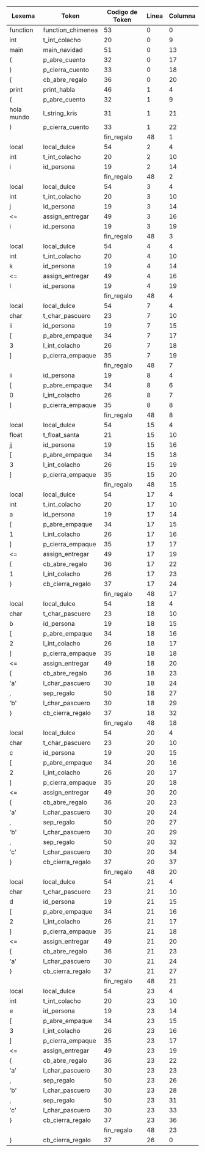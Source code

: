 | Lexema     | Token             | Codigo de Token | Linea | Columna |
| ---------- | ----------------- | --------------- | ----- | ------- |
| function   | function_chimenea | 53              | 0     | 0       |
| int        | t_int_colacho     | 20              | 0     | 9       |
| main       | main_navidad      | 51              | 0     | 13      |
| (          | p_abre_cuento     | 32              | 0     | 17      |
| )          | p_cierra_cuento   | 33              | 0     | 18      |
| {          | cb_abre_regalo    | 36              | 0     | 20      |
| print      | print_habla       | 46              | 1     | 4       |
| (          | p_abre_cuento     | 32              | 1     | 9       |
| hola mundo | l_string_kris     | 31              | 1     | 21      |
| )          | p_cierra_cuento   | 33              | 1     | 22      |
| |          | fin_regalo        | 48              | 1     | 23      |
| local      | local_dulce       | 54              | 2     | 4       |
| int        | t_int_colacho     | 20              | 2     | 10      |
| i          | id_persona        | 19              | 2     | 14      |
| |          | fin_regalo        | 48              | 2     | 15      |
| local      | local_dulce       | 54              | 3     | 4       |
| int        | t_int_colacho     | 20              | 3     | 10      |
| j          | id_persona        | 19              | 3     | 14      |
| <=         | assign_entregar   | 49              | 3     | 16      |
| i          | id_persona        | 19              | 3     | 19      |
| |          | fin_regalo        | 48              | 3     | 20      |
| local      | local_dulce       | 54              | 4     | 4       |
| int        | t_int_colacho     | 20              | 4     | 10      |
| k          | id_persona        | 19              | 4     | 14      |
| <=         | assign_entregar   | 49              | 4     | 16      |
| l          | id_persona        | 19              | 4     | 19      |
| |          | fin_regalo        | 48              | 4     | 20      |
| local      | local_dulce       | 54              | 7     | 4       |
| char       | t_char_pascuero   | 23              | 7     | 10      |
| ii         | id_persona        | 19              | 7     | 15      |
| [          | p_abre_empaque    | 34              | 7     | 17      |
| 3          | l_int_colacho     | 26              | 7     | 18      |
| ]          | p_cierra_empaque  | 35              | 7     | 19      |
| |          | fin_regalo        | 48              | 7     | 20      |
| ii         | id_persona        | 19              | 8     | 4       |
| [          | p_abre_empaque    | 34              | 8     | 6       |
| 0          | l_int_colacho     | 26              | 8     | 7       |
| ]          | p_cierra_empaque  | 35              | 8     | 8       |
| |          | fin_regalo        | 48              | 8     | 9       |
| local      | local_dulce       | 54              | 15    | 4       |
| float      | t_float_santa     | 21              | 15    | 10      |
| jj         | id_persona        | 19              | 15    | 16      |
| [          | p_abre_empaque    | 34              | 15    | 18      |
| 3          | l_int_colacho     | 26              | 15    | 19      |
| ]          | p_cierra_empaque  | 35              | 15    | 20      |
| |          | fin_regalo        | 48              | 15    | 21      |
| local      | local_dulce       | 54              | 17    | 4       |
| int        | t_int_colacho     | 20              | 17    | 10      |
| a          | id_persona        | 19              | 17    | 14      |
| [          | p_abre_empaque    | 34              | 17    | 15      |
| 1          | l_int_colacho     | 26              | 17    | 16      |
| ]          | p_cierra_empaque  | 35              | 17    | 17      |
| <=         | assign_entregar   | 49              | 17    | 19      |
| {          | cb_abre_regalo    | 36              | 17    | 22      |
| 1          | l_int_colacho     | 26              | 17    | 23      |
| }          | cb_cierra_regalo  | 37              | 17    | 24      |
| |          | fin_regalo        | 48              | 17    | 25      |
| local      | local_dulce       | 54              | 18    | 4       |
| char       | t_char_pascuero   | 23              | 18    | 10      |
| b          | id_persona        | 19              | 18    | 15      |
| [          | p_abre_empaque    | 34              | 18    | 16      |
| 2          | l_int_colacho     | 26              | 18    | 17      |
| ]          | p_cierra_empaque  | 35              | 18    | 18      |
| <=         | assign_entregar   | 49              | 18    | 20      |
| {          | cb_abre_regalo    | 36              | 18    | 23      |
| 'a'        | l_char_pascuero   | 30              | 18    | 24      |
| ,          | sep_regalo        | 50              | 18    | 27      |
| 'b'        | l_char_pascuero   | 30              | 18    | 29      |
| }          | cb_cierra_regalo  | 37              | 18    | 32      |
| |          | fin_regalo        | 48              | 18    | 33      |
| local      | local_dulce       | 54              | 20    | 4       |
| char       | t_char_pascuero   | 23              | 20    | 10      |
| c          | id_persona        | 19              | 20    | 15      |
| [          | p_abre_empaque    | 34              | 20    | 16      |
| 2          | l_int_colacho     | 26              | 20    | 17      |
| ]          | p_cierra_empaque  | 35              | 20    | 18      |
| <=         | assign_entregar   | 49              | 20    | 20      |
| {          | cb_abre_regalo    | 36              | 20    | 23      |
| 'a'        | l_char_pascuero   | 30              | 20    | 24      |
| ,          | sep_regalo        | 50              | 20    | 27      |
| 'b'        | l_char_pascuero   | 30              | 20    | 29      |
| ,          | sep_regalo        | 50              | 20    | 32      |
| 'c'        | l_char_pascuero   | 30              | 20    | 34      |
| }          | cb_cierra_regalo  | 37              | 20    | 37      |
| |          | fin_regalo        | 48              | 20    | 38      |
| local      | local_dulce       | 54              | 21    | 4       |
| char       | t_char_pascuero   | 23              | 21    | 10      |
| d          | id_persona        | 19              | 21    | 15      |
| [          | p_abre_empaque    | 34              | 21    | 16      |
| 2          | l_int_colacho     | 26              | 21    | 17      |
| ]          | p_cierra_empaque  | 35              | 21    | 18      |
| <=         | assign_entregar   | 49              | 21    | 20      |
| {          | cb_abre_regalo    | 36              | 21    | 23      |
| 'a'        | l_char_pascuero   | 30              | 21    | 24      |
| }          | cb_cierra_regalo  | 37              | 21    | 27      |
| |          | fin_regalo        | 48              | 21    | 28      |
| local      | local_dulce       | 54              | 23    | 4       |
| int        | t_int_colacho     | 20              | 23    | 10      |
| e          | id_persona        | 19              | 23    | 14      |
| [          | p_abre_empaque    | 34              | 23    | 15      |
| 3          | l_int_colacho     | 26              | 23    | 16      |
| ]          | p_cierra_empaque  | 35              | 23    | 17      |
| <=         | assign_entregar   | 49              | 23    | 19      |
| {          | cb_abre_regalo    | 36              | 23    | 22      |
| 'a'        | l_char_pascuero   | 30              | 23    | 23      |
| ,          | sep_regalo        | 50              | 23    | 26      |
| 'b'        | l_char_pascuero   | 30              | 23    | 28      |
| ,          | sep_regalo        | 50              | 23    | 31      |
| 'c'        | l_char_pascuero   | 30              | 23    | 33      |
| }          | cb_cierra_regalo  | 37              | 23    | 36      |
| |          | fin_regalo        | 48              | 23    | 37      |
| }          | cb_cierra_regalo  | 37              | 26    | 0       |
